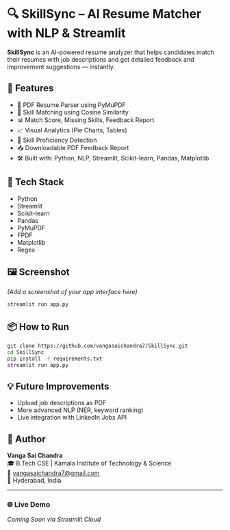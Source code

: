 
# 🔍 SkillSync – AI Resume Matcher with NLP & Streamlit

**SkillSync** is an AI-powered resume analyzer that helps candidates match their resumes with job descriptions and get detailed feedback and improvement suggestions — instantly.

## 🚀 Features
- 📄 PDF Resume Parser using PyMuPDF
- 🎯 Skill Matching using Cosine Similarity
- 📊 Match Score, Missing Skills, Feedback Report
- 📈 Visual Analytics (Pie Charts, Tables)
- 🧠 Skill Proficiency Detection
- 📥 Downloadable PDF Feedback Report
- 🛠 Built with: Python, NLP, Streamlit, Scikit-learn, Pandas, Matplotlib

## 🧠 Tech Stack
- Python
- Streamlit
- Scikit-learn
- Pandas
- PyMuPDF
- FPDF
- Matplotlib
- Regex

## 🖼 Screenshot
*(Add a screenshot of your app interface here)*

```python
streamlit run app.py
```

## 📦 How to Run

```bash
git clone https://github.com/vangasaichandra7/SkillSync.git
cd SkillSync
pip install -r requirements.txt
streamlit run app.py
```

## 💡 Future Improvements
- Upload job descriptions as PDF
- More advanced NLP (NER, keyword ranking)
- Live integration with LinkedIn Jobs API

## 🤝 Author
**Vanga Sai Chandra**  
🎓 B.Tech CSE | Kamala Institute of Technology & Science  
📧 vangasaichandra7@gmail.com  
📍 Hyderabad, India

---

### 🌐 Live Demo
*Coming Soon via Streamlit Cloud*
